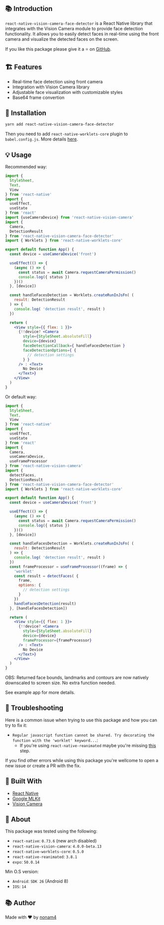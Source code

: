 ## 📚 Introduction

`react-native-vision-camera-face-detector` is a React Native library that integrates with the Vision Camera module to provide face detection functionality. It allows you to easily detect faces in real-time using the front camera and visualize the detected faces on the screen.

If you like this package please give it a ⭐ on [GitHub](https://github.com/nonam4/react-native-vision-camera-face-detector).

## 🏗️ Features

- Real-time face detection using front camera
- Integration with Vision Camera library
- Adjustable face visualization with customizable styles
- Base64 frame convertion

## 🧰 Installation

```bash
yarn add react-native-vision-camera-face-detector
```

Then you need to add `react-native-worklets-core` plugin to `babel.config.js`. More details [here](https://react-native-vision-camera.com/docs/guides/frame-processors#react-native-worklets-core).

## 💡 Usage

Recommended way:
```jsx
import { 
  StyleSheet, 
  Text, 
  View 
} from 'react-native'
import { 
  useEffect, 
  useState 
} from 'react'
import {useCameraDevice} from 'react-native-vision-camera'
import {
  Camera,
  DetectionResult
} from 'react-native-vision-camera-face-detector'
import { Worklets } from 'react-native-worklets-core'

export default function App() {
  const device = useCameraDevice('front')

  useEffect(() => {
    (async () => {
      const status = await Camera.requestCameraPermission()
      console.log({ status })
    })()
  }, [device])

  const handleFacesDetection = Worklets.createRunInJsFn( (
    result: DetectionResult
  ) => { 
    console.log( 'detection result', result )
  })

  return (
    <View style={{ flex: 1 }}>
      {!!device? <Camera
        style={StyleSheet.absoluteFill}
        device={device}
        faceDetectionCallback={ handleFacesDetection }
        faceDetectionOptions={ {
          // detection settings
        } }
      /> : <Text>
        No Device
      </Text>}
    </View>
  )
}
```

Or default way:
```jsx
import { 
  StyleSheet, 
  Text, 
  View 
} from 'react-native'
import { 
  useEffect, 
  useState 
} from 'react'
import {
  Camera,
  useCameraDevice,
  useFrameProcessor
} from 'react-native-vision-camera'
import { 
  detectFaces,
  DetectionResult 
} from 'react-native-vision-camera-face-detector'
import { Worklets } from 'react-native-worklets-core'

export default function App() {
  const device = useCameraDevice('front')

  useEffect(() => {
    (async () => {
      const status = await Camera.requestCameraPermission()
      console.log({ status })
    })()
  }, [device])

  const handleFacesDetection = Worklets.createRunInJsFn( (
    result: DetectionResult
  ) => { 
    console.log( 'detection result', result )
  })
  const frameProcessor = useFrameProcessor((frame) => {
    'worklet'
    const result = detectFaces( {
      frame,
      options: {
        // detection settings
      }
    })
    handleFacesDetection(result)
  }, [handleFacesDetection])

  return (
    <View style={{ flex: 1 }}>
      {!!device? <Camera
        style={StyleSheet.absoluteFill}
        device={device}
        frameProcessor={frameProcessor}
      /> : <Text>
        No Device
      </Text>}
    </View>
  )
}
```

OBS: Returned face bounds, landmarks and contours are now natively downscaled to screen size. No extra function needed.

See example app for more details.

## 🔧 Troubleshooting

Here is a common issue when trying to use this package and how you can try to fix it:

- `Regular javascript function cannot be shared. Try decorating the function with the 'worklet' keyword...`:
  - If you're using `react-native-reanimated` maybe you're missing [this](https://github.com/mrousavy/react-native-vision-camera/issues/1791#issuecomment-1892130378) step.

If you find other errors while using this package you're wellcome to open a new issue or create a PR with the fix.

## 👷 Built With

- [React Native](https://reactnative.dev/)
- [Google MLKit](https://developers.google.com/ml-kit)
- [Vision Camera](https://react-native-vision-camera.com/)

## 🔎 About

This package was tested using the following:

- `react-native`: `0.73.6` (new arch disabled)
- `react-native-vision-camera`: `4.0.0-beta.13`
- `react-native-worklets-core`: `0.5.0`
- `react-native-reanimated`: `3.8.1`
- `expo`: `50.0.14`

Min O.S version:

- `Android`: `SDK 26` (Android 8)
- `IOS`: `14`

## 📚 Author

Made with ❤️ by [nonam4](https://github.com/nonam4)
